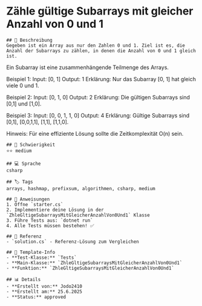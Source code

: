 # Zähle gültige Subarrays mit gleicher Anzahl von 0 und 1

    ## 📝 Beschreibung
    Gegeben ist ein Array aus nur den Zahlen 0 und 1. Ziel ist es, die Anzahl der Subarrays zu zählen, in denen die Anzahl von 0 und 1 gleich ist.

Ein Subarray ist eine zusammenhängende Teilmenge des Arrays.

Beispiel 1:
Input: [0, 1]
Output: 1
Erklärung: Nur das Subarray [0, 1] hat gleich viele 0 und 1.

Beispiel 2:
Input: [0, 1, 0]
Output: 2
Erklärung: Die gültigen Subarrays sind [0,1] und [1,0].

Beispiel 3:
Input: [0, 0, 1, 1, 0]
Output: 4
Erklärung: Gültige Subarrays sind [0,1], [0,0,1,1], [1,1], [1,1,0].

Hinweis: Für eine effiziente Lösung sollte die Zeitkomplexität O(n) sein.

    ## 🎯 Schwierigkeit
    ⭐⭐ medium

    ## 💻 Sprache
    csharp

    ## 🏷️ Tags
    arrays, hashmap, prefixsum, algorithmen, csharp, medium

    ## 🚀 Anweisungen
    1. Öffne `starter.cs`
    2. Implementiere deine Lösung in der `ZhleGltigeSubarraysMitGleicherAnzahlVon0Und1` Klasse
    3. Führe Tests aus: `dotnet run`
    4. Alle Tests müssen bestehen! ✅

    ## 📖 Referenz
    - `solution.cs` - Referenz-Lösung zum Vergleichen

    ## 🔧 Template-Info
    - **Test-Klasse:** `Tests`
    - **Main-Klasse:** `ZhleGltigeSubarraysMitGleicherAnzahlVon0Und1`
    - **Funktion:** `ZhleGltigeSubarraysMitGleicherAnzahlVon0Und1`

    ## 📊 Details
    - **Erstellt von:** Jodo2410
    - **Erstellt am:** 25.6.2025
    - **Status:** approved

    
    